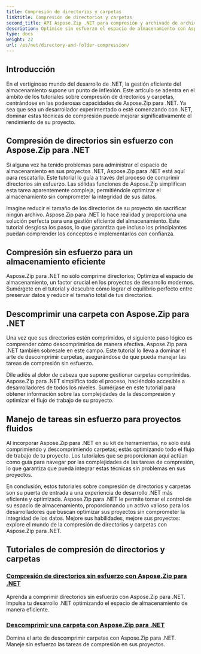 ```yaml
---
title: Compresión de directorios y carpetas
linktitle: Compresión de directorios y carpetas
second_title: API Aspose.Zip .NET para compresión y archivado de archivos
description: Optimice sin esfuerzo el espacio de almacenamiento con Aspose.Zip para .NET. Aprenda técnicas de compresión y descompresión de directorios para mejorar sus proyectos de desarrollo .NET.
type: docs
weight: 22
url: /es/net/directory-and-folder-compression/
---
```


## Introducción

En el vertiginoso mundo del desarrollo de .NET, la gestión eficiente del almacenamiento supone un punto de inflexión. Este artículo se adentra en el ámbito de los tutoriales sobre compresión de directorios y carpetas, centrándose en las poderosas capacidades de Aspose.Zip para .NET. Ya sea que sea un desarrollador experimentado o esté comenzando con .NET, dominar estas técnicas de compresión puede mejorar significativamente el rendimiento de su proyecto.

## Compresión de directorios sin esfuerzo con Aspose.Zip para .NET

Si alguna vez ha tenido problemas para administrar el espacio de almacenamiento en sus proyectos .NET, Aspose.Zip para .NET está aquí para rescatarlo. Este tutorial lo guía a través del proceso de comprimir directorios sin esfuerzo. Las sólidas funciones de Aspose.Zip simplifican esta tarea aparentemente compleja, permitiéndole optimizar el almacenamiento sin comprometer la integridad de sus datos.

Imagine reducir el tamaño de los directorios de su proyecto sin sacrificar ningún archivo. Aspose.Zip para .NET lo hace realidad y proporciona una solución perfecta para una gestión eficiente del almacenamiento. Este tutorial desglosa los pasos, lo que garantiza que incluso los principiantes puedan comprender los conceptos e implementarlos con confianza.

## Compresión sin esfuerzo para un almacenamiento eficiente

Aspose.Zip para .NET no sólo comprime directorios; Optimiza el espacio de almacenamiento, un factor crucial en los proyectos de desarrollo modernos. Sumérgete en el tutorial y descubre cómo lograr el equilibrio perfecto entre preservar datos y reducir el tamaño total de tus directorios.

## Descomprimir una carpeta con Aspose.Zip para .NET

Una vez que sus directorios estén comprimidos, el siguiente paso lógico es comprender cómo descomprimirlos de manera efectiva. Aspose.Zip para .NET también sobresale en este campo. Este tutorial lo lleva a dominar el arte de descomprimir carpetas, asegurándose de que pueda manejar las tareas de compresión sin esfuerzo.

Dile adiós al dolor de cabeza que supone gestionar carpetas comprimidas. Aspose.Zip para .NET simplifica todo el proceso, haciéndolo accesible a desarrolladores de todos los niveles. Sumérjase en este tutorial para obtener información sobre las complejidades de la descompresión y optimizar el flujo de trabajo de su proyecto.

## Manejo de tareas sin esfuerzo para proyectos fluidos

Al incorporar Aspose.Zip para .NET en su kit de herramientas, no solo está comprimiendo y descomprimiendo carpetas; estás optimizando todo el flujo de trabajo de tu proyecto. Los tutoriales que se proporcionan aquí actúan como guía para navegar por las complejidades de las tareas de compresión, lo que garantiza que pueda integrar estas técnicas sin problemas en sus proyectos.

En conclusión, estos tutoriales sobre compresión de directorios y carpetas son su puerta de entrada a una experiencia de desarrollo .NET más eficiente y optimizada. Aspose.Zip para .NET le permite tomar el control de su espacio de almacenamiento, proporcionando un activo valioso para los desarrolladores que buscan optimizar sus proyectos sin comprometer la integridad de los datos. Mejore sus habilidades, mejore sus proyectos: explore el mundo de la compresión de directorios y carpetas con Aspose.Zip para .NET.
## Tutoriales de compresión de directorios y carpetas
### [Compresión de directorios sin esfuerzo con Aspose.Zip para .NET](./compress-directory/)
Aprenda a comprimir directorios sin esfuerzo con Aspose.Zip para .NET. Impulsa tu desarrollo .NET optimizando el espacio de almacenamiento de manera eficiente.
### [Descomprimir una carpeta con Aspose.Zip para .NET](./decompress-folder/)
Domina el arte de descomprimir carpetas con Aspose.Zip para .NET. Maneje sin esfuerzo las tareas de compresión en sus proyectos.